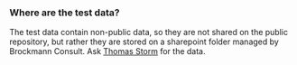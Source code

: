 ### Where are the test data?

The test data contain non-public data, so they are not shared on the public 
repository, but rather they are stored on a sharepoint folder managed by
Brockmann Consult. Ask [Thomas Storm](mailto:thomas.storm@brockmann-consult.de)
for the data.